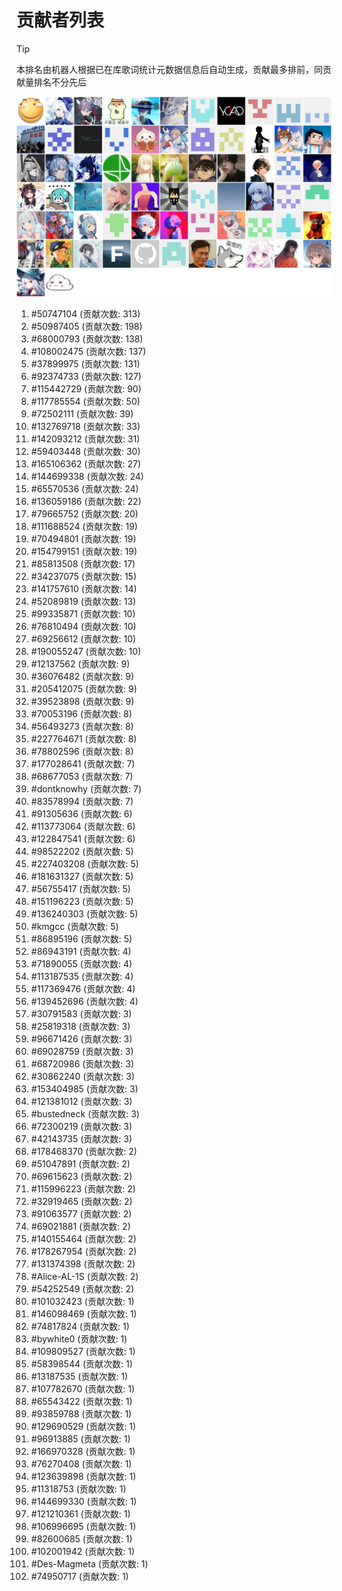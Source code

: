 # 贡献者列表

> [!TIP]
> 本排名由机器人根据已在库歌词统计元数据信息后自动生成，贡献最多排前，同贡献量排名不分先后

![贡献者头像画廊](./CONTRIBUTORS.svg)

1. #50747104 (贡献次数: 313)
2. #50987405 (贡献次数: 198)
3. #68000793 (贡献次数: 138)
4. #108002475 (贡献次数: 137)
5. #37899975 (贡献次数: 131)
6. #92374733 (贡献次数: 127)
7. #115442729 (贡献次数: 90)
8. #117785554 (贡献次数: 50)
9. #72502111 (贡献次数: 39)
10. #132769718 (贡献次数: 33)
11. #142093212 (贡献次数: 31)
12. #59403448 (贡献次数: 30)
13. #165106362 (贡献次数: 27)
14. #144699338 (贡献次数: 24)
15. #65570536 (贡献次数: 24)
16. #136059186 (贡献次数: 22)
17. #79665752 (贡献次数: 20)
18. #111688524 (贡献次数: 19)
19. #70494801 (贡献次数: 19)
20. #154799151 (贡献次数: 19)
21. #85813508 (贡献次数: 17)
22. #34237075 (贡献次数: 15)
23. #141757610 (贡献次数: 14)
24. #52089819 (贡献次数: 13)
25. #99335871 (贡献次数: 10)
26. #76810494 (贡献次数: 10)
27. #69256612 (贡献次数: 10)
28. #190055247 (贡献次数: 10)
29. #12137562 (贡献次数: 9)
30. #36076482 (贡献次数: 9)
31. #205412075 (贡献次数: 9)
32. #39523898 (贡献次数: 9)
33. #70053196 (贡献次数: 8)
34. #56493273 (贡献次数: 8)
35. #227764671 (贡献次数: 8)
36. #78802596 (贡献次数: 8)
37. #177028641 (贡献次数: 7)
38. #68677053 (贡献次数: 7)
39. #dontknowhy (贡献次数: 7)
40. #83578994 (贡献次数: 7)
41. #91305636 (贡献次数: 6)
42. #113773064 (贡献次数: 6)
43. #122847541 (贡献次数: 6)
44. #98522202 (贡献次数: 5)
45. #227403208 (贡献次数: 5)
46. #181631327 (贡献次数: 5)
47. #56755417 (贡献次数: 5)
48. #151196223 (贡献次数: 5)
49. #136240303 (贡献次数: 5)
50. #kmgcc (贡献次数: 5)
51. #86895196 (贡献次数: 5)
52. #86943191 (贡献次数: 4)
53. #71890055 (贡献次数: 4)
54. #113187535 (贡献次数: 4)
55. #117369476 (贡献次数: 4)
56. #139452696 (贡献次数: 4)
57. #30791583 (贡献次数: 3)
58. #25819318 (贡献次数: 3)
59. #96671426 (贡献次数: 3)
60. #69028759 (贡献次数: 3)
61. #68720986 (贡献次数: 3)
62. #30862240 (贡献次数: 3)
63. #153404985 (贡献次数: 3)
64. #121381012 (贡献次数: 3)
65. #bustedneck (贡献次数: 3)
66. #72300219 (贡献次数: 3)
67. #42143735 (贡献次数: 3)
68. #178468370 (贡献次数: 2)
69. #51047891 (贡献次数: 2)
70. #69615623 (贡献次数: 2)
71. #115996223 (贡献次数: 2)
72. #32919465 (贡献次数: 2)
73. #91063577 (贡献次数: 2)
74. #69021881 (贡献次数: 2)
75. #140155464 (贡献次数: 2)
76. #178267954 (贡献次数: 2)
77. #131374398 (贡献次数: 2)
78. #Alice-AL-1S (贡献次数: 2)
79. #54252549 (贡献次数: 2)
80. #101032423 (贡献次数: 1)
81. #146098469 (贡献次数: 1)
82. #74817824 (贡献次数: 1)
83. #bywhite0 (贡献次数: 1)
84. #109809527 (贡献次数: 1)
85. #58398544 (贡献次数: 1)
86. #13187535 (贡献次数: 1)
87. #107782670 (贡献次数: 1)
88. #65543422 (贡献次数: 1)
89. #93859788 (贡献次数: 1)
90. #129690529 (贡献次数: 1)
91. #96913885 (贡献次数: 1)
92. #166970328 (贡献次数: 1)
93. #76270408 (贡献次数: 1)
94. #123639898 (贡献次数: 1)
95. #11318753 (贡献次数: 1)
96. #144699330 (贡献次数: 1)
97. #121210361 (贡献次数: 1)
98. #106996695 (贡献次数: 1)
99. #82600685 (贡献次数: 1)
100. #102001942 (贡献次数: 1)
101. #Des-Magmeta (贡献次数: 1)
102. #74950717 (贡献次数: 1)
